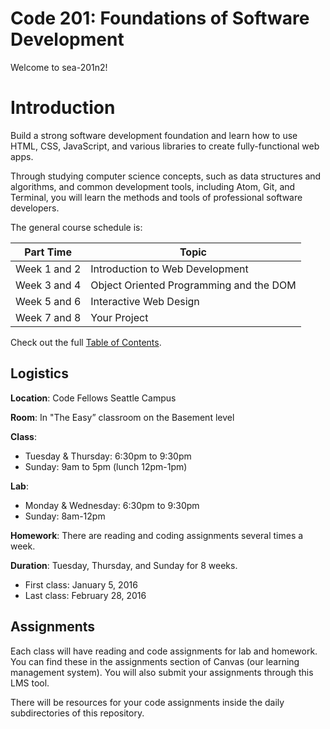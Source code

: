 # Code 201: Foundations of Software Development

Welcome to sea-201n2!

# Introduction

Build a strong software development foundation and learn how to use HTML, CSS, JavaScript, and various libraries to create fully-functional web apps.

Through studying computer science concepts, such as data structures and algorithms, and common development tools, including Atom, Git, and Terminal, you will learn the methods and tools of professional software developers.

The general course schedule is:

Part Time    | Topic
-------------|---------------
Week 1 and 2 | Introduction to Web Development
Week 3 and 4 | Object Oriented Programming and the DOM
Week 5 and 6 | Interactive Web Design
Week 7 and 8 | Your Project

Check out the full [Table of Contents](SUMMARY.md).

## Logistics
**Location**: Code Fellows Seattle Campus

**Room**: In "The Easy” classroom on the Basement level

**Class**:
* Tuesday & Thursday: 6:30pm to 9:30pm
* Sunday: 9am to 5pm (lunch 12pm-1pm)

**Lab**:
* Monday & Wednesday: 6:30pm to 9:30pm
* Sunday: 8am-12pm

**Homework**: There are reading and coding assignments several times a week.

**Duration**: Tuesday, Thursday, and Sunday for 8 weeks.
* First class: January 5, 2016
* Last class: February 28, 2016

## Assignments

Each class will have reading and code assignments for lab and homework. You can find these in the assignments section of Canvas (our learning management system). You will also submit your assignments through this LMS tool.

There will be resources for your code assignments inside the daily subdirectories of this repository.
